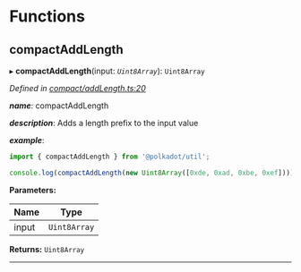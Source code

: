 

# Functions

<a id="compactaddlength"></a>

##  compactAddLength

▸ **compactAddLength**(input: *`Uint8Array`*): `Uint8Array`

*Defined in [compact/addLength.ts:20](https://github.com/polkadot-js/common/blob/c11f068/packages/util/src/compact/addLength.ts#L20)*

*__name__*: compactAddLength

*__description__*: Adds a length prefix to the input value

*__example__*:   

```javascript
import { compactAddLength } from '@polkadot/util';

console.log(compactAddLength(new Uint8Array([0xde, 0xad, 0xbe, 0xef]))); // Uint8Array([4 << 2, 0xde, 0xad, 0xbe, 0xef])
```

**Parameters:**

| Name | Type |
| ------ | ------ |
| input | `Uint8Array` |

**Returns:** `Uint8Array`

___

